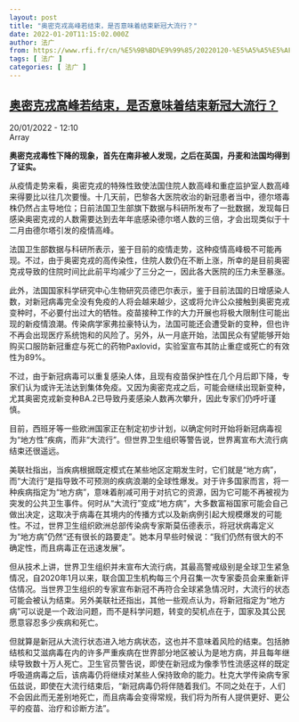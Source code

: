 ```yaml
---
layout: post
title: "奥密克戎高峰若结束，是否意味着结束新冠大流行？"
date: 2022-01-20T11:15:02.000Z
author: 法广
from: https://www.rfi.fr/cn/%E5%9B%BD%E9%99%85/20220120-%E5%A5%A5%E5%AF%86%E5%85%8B%E6%88%8E%E9%AB%98%E5%B3%B0%E8%8B%A5%E7%BB%93%E6%9D%9F%EF%BC%8C%E6%98%AF%E5%90%A6%E6%84%8F%E5%91%B3%E7%9D%80%E7%BB%93%E6%9D%9F%E6%96%B0%E5%86%A0%E5%A4%A7%E6%B5%81%E8%A1%8C
tags: [ 法广 ]
categories: [ 法广 ]
---
```

<!--1642677302000-->
[奥密克戎高峰若结束，是否意味着结束新冠大流行？](https://www.rfi.fr/cn/%E5%9B%BD%E9%99%85/20220120-%E5%A5%A5%E5%AF%86%E5%85%8B%E6%88%8E%E9%AB%98%E5%B3%B0%E8%8B%A5%E7%BB%93%E6%9D%9F%EF%BC%8C%E6%98%AF%E5%90%A6%E6%84%8F%E5%91%B3%E7%9D%80%E7%BB%93%E6%9D%9F%E6%96%B0%E5%86%A0%E5%A4%A7%E6%B5%81%E8%A1%8C)
------

<div>
<div>20/01/2022 - 12:10</div>Array<p><strong>                    奥密克戎毒性下降的现象，首先在南非被人发现，之后在英国，丹麦和法国均得到了证实。                </strong></p><div >                    <p>从疫情走势来看，奥密克戎的特殊性致使法国住院人数高峰和重症监护室人数高峰来得要比以往几次要慢。十几天前，巴黎各大医院收治的新冠患者当中，德尔塔毒株仍然占主导地位；日前法国卫生部旗下数据与科研所发布了一批数据，发现每日感染奥密克戎的人数需要达到去年年底感染德尔塔人数的三倍，才会出现类似于十二月由德尔塔引发的疫情高峰。</p><p>法国卫生部数据与科研所表示，鉴于目前的疫情走势，这种疫情高峰极不可能再现。不过，由于奥密克戎的高传染性，住院人数仍在不断上涨，所幸的是目前奥密克戎导致的住院时间比此前平均减少了三分之一，因此各大医院的压力未至暴涨。</p><p>此外，法国国家科学研究中心生物研究员德巴尔表示，鉴于目前法国的日增感染人数，对新冠病毒完全没有免疫的人将会越来越少，这或将允许公众接触到奥密克戎变种时，不必要付出过大的牺牲。疫苗接种工作的大力开展也将极大限制住可能出现的新疫情浪潮。传染病学家弗拉豪特认为，法国可能还会遭受新的变种，但也许不再会出现医疗系统饱和的风险了。另外，从一月底开始，法国民众有望能够开始购买口服防新冠重症与死亡的药物Paxlovid，实验室宣布其防止重症或死亡的有效性为89%。</p><p>不过，由于新冠病毒可以重复感染人体，且现有疫苗保护性在几个月后即下降，专家们认为或许无法达到集体免疫。又因为奥密克戎之后，可能会继续出现新变种，尤其奥密克戎新变种BA.2已导致丹麦感染人数再次攀升，因此专家们仍呼吁谨慎。</p><p>目前，西班牙等一些欧洲国家正在制定初步计划，以确定何时开始将新冠病毒视为“地方性”疾病，而非“大流行”。但世界卫生组织等警告说，世界离宣布大流行病结束还很遥远。</p><p>美联社指出，当疾病根据既定模式在某些地区定期发生时，它们就是“地方病”，而“大流行”是指导致不可预测的疾病浪潮的全球性爆发。对于许多国家而言，将一种疾病指定为“地方病”，意味着削减可用于对抗它的资源，因为它可能不再被视为突发的公共卫生事件。何时从“大流行”变成“地方病”，大多数富裕国家可能会自己做出决定，这取决于病毒在其境内的传播方式以及新病例引起大规模爆发的可能性。不过，世界卫生组织欧洲总部传染病专家斯莫伍德表示，将冠状病毒定义为“地方病”仍然“还有很长的路要走”。她本月早些时候说：“我们仍然有很大的不确定性，而且病毒正在迅速发展”。</p><p>但从技术上讲，世界卫生组织并未宣布大流行病，其最高警戒级别是全球卫生紧急情况，自2020年1月以来，联合国卫生机构每三个月召集一次专家委员会来重新评估情况。当世界卫生组织的专家宣布新冠不再符合全球紧急情况时，大流行的状态可能会被认为结束。另外美联社还指出，其他一些观点认为，将新冠指定为“地方病”可以说是一个政治问题，而不是科学问题，转变的契机点在于，国家及其公民愿意容忍多少疾病和死亡。</p><p>但就算是新冠从大流行状态进入地方病状态，这也并不意味着风险的结束。包括肺结核和艾滋病毒在内的许多严重疾病在世界部分地区被认为是地方病，并且每年继续导致数十万人死亡。卫生官员警告说，即使在新冠成为像季节性流感这样的既定呼吸道病毒之后，该病毒仍将继续对某些人保持致命的能力。杜克大学传染病专家伍兹说，即使在大流行结束后，“新冠病毒仍将伴随着我们。不同之处在于，人们不会因此而无差别地死亡，而且病毒会变得常规，我们将为所有人提供更好、更公平的疫苗、治疗和诊断方法”。</p>                                            <div data-selfpromo-newsletter>    </div>    <div data-selfpromo-app>    </div>                </div>
</div>
